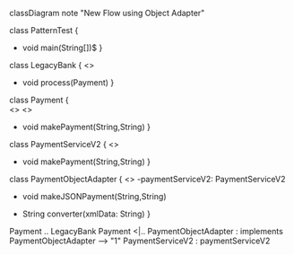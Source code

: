 classDiagram
 note "New Flow using Object Adapter"

class PatternTest { 
+ void main(String[])$
}


class LegacyBank  { 
    <<Client>>
+ void process(Payment)
}

class Payment {      
<<interface>>
<<Target>>
+ void makePayment(String,String)
}

class PaymentServiceV2 { 
       <<Adaptee>>
+ void makePayment(String,String)
}

class PaymentObjectAdapter { 
     <<Adapter>>
-paymentServiceV2: PaymentServiceV2
+ void makeJSONPayment(String,String)
- String converter(xmlData: String)
}


Payment .. LegacyBank
Payment <|.. PaymentObjectAdapter : implements
PaymentObjectAdapter --> "1" PaymentServiceV2 : paymentServiceV2


